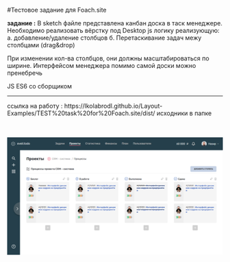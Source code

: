 #Тестовое задание для Foach.site

<b>задание :</b>
В sketch файле представлена канбан доска в таск менеджере. Необходимо реализовать вёрстку под Desktop
js логику реализующую:
а. добавление/удаление столбцов
б. Перетаскивание задач межу столбцами (drag&drop)

При изменении кол-ва столбцов, они должны масштабироваться по ширине.
Интерфейсом менеджера помимо самой доски можно пренебречь

JS ES6 со сборщиком

<hr>
ссылка на работу : https://lkolabrodl.github.io/Layout-Examples/TEST%20task%20for%20Foach.site/dist/
исходники в папке
<br>
<br>
<br>

![Alt text](https://raw.githubusercontent.com/lKolabrodl/Layout-Examples/master/TEST%20task%20for%20Foach.site/Screenshot_2020-08-12%20Test.png)
